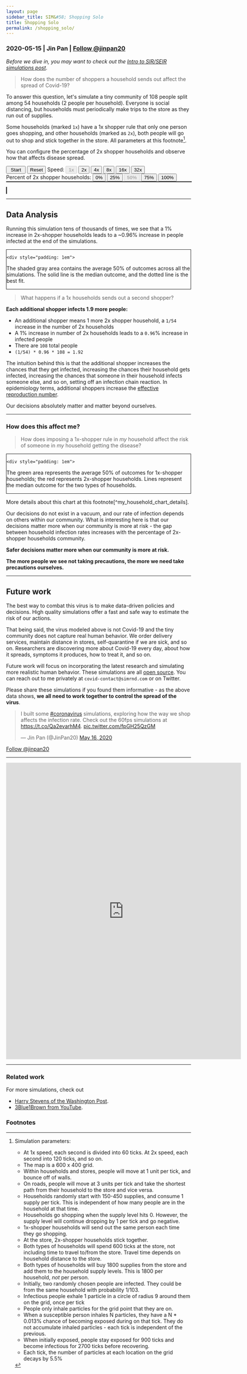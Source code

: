 ```yaml
---
layout: page
sidebar_title: SIM&#58; Shopping Solo
title: Shopping Solo
permalink: /shopping_solo/
---
```


<script src="./shopping_solo.bundle.js"></script>

### 2020-05-15 | Jin Pan | <a href="https://twitter.com/jinpan20?ref_src=twsrc%5Etfw" class="twitter-follow-button" data-show-count="false">Follow @jinpan20</a><script async src="https://platform.twitter.com/widgets.js" charset="utf-8"></script>

*Before we dive in, you may want to check out the [Intro to SIR/SEIR simulations post](/intro)*.

> How does the number of shoppers a household sends out affect the spread of Covid-19?

To answer this question, let's simulate a tiny community of 108 people split among 54 households
(2 people per household).  Everyone is social distancing, but households must
periodically make trips to the store as they run out of supplies.

Some households (marked `1x`) have a 1x shopper rule that only one person goes
shopping, and other households (marked as `2x`), both people will go out to
shop and stick together in the store. All parameters at this footnote[^shopping_parameters].

[^shopping_parameters]: Simulation parameters:
    * At 1x speed, each second is divided into 60 ticks.  At 2x speed, each second into 120 ticks, and so on.
    * The map is a 600 x 400 grid.
    * Within households and stores, people will move at 1 unit per tick, and bounce off of walls.
    * On roads, people will move at 3 units per tick and take the shortest path from their household to the store
      and vice versa.
    * Households randomly start with 150-450 supplies, and consume 1 supply per tick.  This is independent of how many
      people are in the household at that time.
    * Households go shopping when the supply level hits 0.  However, the supply level will continue
    dropping by 1 per tick and go negative.
    * 1x-shopper households will send out the same person each time they go shopping.
    * At the store, 2x-shopper households stick together.
    * Both types of households will spend 600 ticks at the store, not including time to travel to/from
    the store.  Travel time depends on household distance to the store.
    * Both types of households will buy 1800 supplies from the store and add them to the household supply levels.  This
    is 1800 per household, _not_ per person.
    * Initially, two randomly chosen people are infected.  They could be from the same household with probability 1/103.
    * Infectious people exhale 1 particle in a circle of radius 9 around them on the grid, once per tick
    * People only inhale particles for the grid point that they are on.
    * When a susceptible person inhales N particles, they have a N * 0.013% chance of becoming exposed during on that
      tick.  They do not accumulate inhaled particles - each tick is independent of the previous.
    * When initially exposed, people stay exposed for 900 ticks and become infectious for 2700 ticks before recovering.
    * Each tick, the number of particles at each location on the grid decays by 5.5%


You can configure the percentage of 2x shopper households and observe how that affects
disease spread.

<div>
  <button id="particle_shopper0-start" style="width: 4em">Start</button>
  <button id="particle_shopper0-reset">Reset</button>
  <span>Speed:
    <button class="particle_shopper0-speed" data-speed="1" style="font-weight: bold" disabled>1x</button>
    <button class="particle_shopper0-speed" data-speed="2">2x</button>
    <button class="particle_shopper0-speed" data-speed="4">4x</button>
    <button class="particle_shopper0-speed" data-speed="8">8x</button>
    <button class="particle_shopper0-speed" data-speed="16">16x</button>
    <button class="particle_shopper0-speed" data-speed="32">32x</button>
  </span>
  <br>
  <span>Percent of 2x shopper households:
    <button class="particle_shopper0-pct-dual-shopper" data-pct="0">0%</button>
    <button class="particle_shopper0-pct-dual-shopper" data-pct="25">25%</button>
    <button class="particle_shopper0-pct-dual-shopper" data-pct="50" style="font-weight: bold" disabled>50%</button>
    <button class="particle_shopper0-pct-dual-shopper" data-pct="75">75%</button>
    <button class="particle_shopper0-pct-dual-shopper" data-pct="100">100%</button>
  </span>

  <br>
  <div
          id="particle_shopper0-uplot"
          style="border: solid; border-width: thin; display: inline-block; width:100%"
  ></div>

  <canvas
          id="particle_shopper0-canvas"
          width="600" height="400"
          style="border:1px solid #000000; width:100%">
  </canvas>
</div>

<hr>

## Data Analysis

Running this simulation tens of thousands of times, we see that a 1% increase in
2x-shopper households leads to a ~0.96% increase in people infected at the end of
the simulations.

<div
    style="border: solid; border-width: thin; display: inline-block"
>
    <div id="infection_rate_vs_pct_dual_shopper"></div>

    <div style="padding: 1em">
The shaded gray area contains the average 50% of outcomes across all the simulations.
The solid line is the median outcome, and the dotted line is the best fit.
    </div>
</div>

> What happens if a 1x households sends out a second shopper?

**Each additional shopper infects 1.9 more people:**

* An additional shopper means 1 more 2x shopper household, a `1/54` increase in the number of 2x households
* A 1% increase in number of 2x households leads to a `0.96`% increase in infected people
* There are `108` total people
* `(1/54) * 0.96 * 108 = 1.92`

The intuition behind this is that the additional shopper increases the chances that they get infected, increasing
the chances their household gets infected, increasing the chances that someone in their household infects someone
else, and so on, setting off an infection chain reaction.  In epidemiology
terms, additional shoppers increase the
[effective reproduction number](https://www.healthknowledge.org.uk/public-health-textbook/research-methods/1a-epidemiology/epidemic-theory).

Our decisions absolutely matter and matter beyond ourselves.

<hr>

### How does this affect me?

> How does imposing a 1x-shopper rule in _my_ household affect the risk of
> someone in _my_ household getting the disease?

<div
    style="border: solid; border-width: thin; display: inline-block"
>
    <div id="infection_rate_by_household_type_vs_pct_dual_shopper"></div>

    <div style="padding: 1em">
The green area represents the average 50% of outcomes for
1x-shopper households; the red represents 2x-shopper households.
Lines represent the median outcome for the two types of households.
    </div>
</div>
More details about this chart at this footnote[^my_household_chart_details].

[^my_household_chart_details]: Infection by Household Type vs % 2x Shopper Households chart notes
    * Initially infected households were excluded from this data - their behavior does not cause them to be
      infected.
    * The green `25%` label represents the 25th percentile of infections among 1x shopper households.  The `75%` label
      represents the 75th percentile, and the `50%` label represents the median.
    * There is no data for 2x households at a 0% percentage of 2x households because there are no 2x households.  Same
      for 1x households at 100%.

Our decisions do not exist in a vacuum, and our rate of infection
depends on others within our community. What is interesting here is that
our decisions matter more when our community is more at risk - the gap between
household infection rates increases with the percentage of 2x-shopper households
community.

**Safer decisions matter more when our community is more at risk.**

**The more people we see not taking precautions, the more we need take precautions
ourselves.**

<hr>

## Future work

The best way to combat this virus is to make data-driven policies and decisions.
High quality simulations offer a fast and safe way to estimate the risk of our actions.

That being said, the virus modeled above is not Covid-19 and the tiny community
does not capture real human behavior.  We order delivery services, maintain distance
in stores, self-quarantine if we are sick, and so on.  Researchers are discovering more about
Covid-19 every day, about how it spreads, symptoms it produces, how to treat it, and so on.

Future work will focus on incorporating the latest research and simulating more realistic human
behavior. These simulations are all [open source](https://www.github.com/jinpan/covid-simulations/).
You can reach out to me privately at `covid-contact@simrnd.com` or on Twitter.

Please share these simulations if you found them informative - as the above data shows, **we all
need to work together to control the spread of the virus**.

<blockquote class="twitter-tweet"><p lang="en" dir="ltr">I built some <a href="https://twitter.com/hashtag/coronavirus?src=hash&amp;ref_src=twsrc%5Etfw">#coronavirus</a> simulations, exploring how the way we shop affects the infection rate. Check out the 60fps simulations at <a href="https://t.co/Qa2evarhM4">https://t.co/Qa2evarhM4</a>. <a href="https://t.co/fpGH25QzGM">pic.twitter.com/fpGH25QzGM</a></p>&mdash; Jin Pan (@JinPan20) <a href="https://twitter.com/JinPan20/status/1261462639516909569?ref_src=twsrc%5Etfw">May 16, 2020</a></blockquote> <script async src="https://platform.twitter.com/widgets.js" charset="utf-8"></script>
<a href="https://twitter.com/jinpan20?ref_src=twsrc%5Etfw" class="twitter-follow-button" data-show-count="false">Follow @jinpan20</a><script async src="https://platform.twitter.com/widgets.js" charset="utf-8"></script>

<hr>

<iframe
    src="https://docs.google.com/forms/d/e/1FAIpQLScaAb4nP7WCOu7TaKnvmtKayJ81Zcs5BH8kmMBD3-Xf61dHzg/viewform?embedded=true"
    width="640" height="807" frameborder="0" marginheight="0" marginwidth="0">
    Feedback form
</iframe>

<hr>

### Related work

For more simulations, check out
* [Harry Stevens of the Washington Post](https://www.washingtonpost.com/graphics/2020/world/corona-simulator/).
* [3Blue1Brown from YouTube](https://www.youtube.com/watch?v=gxAaO2rsdIs).


### Footnotes
